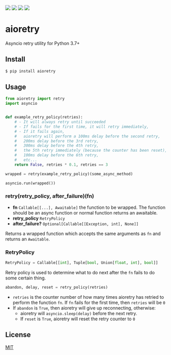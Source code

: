 [![](https://travis-ci.org/kaelzhang/python-aioretry.svg?branch=master)](https://travis-ci.org/kaelzhang/python-aioretry)
[![](https://codecov.io/gh/kaelzhang/python-aioretry/branch/master/graph/badge.svg)](https://codecov.io/gh/kaelzhang/python-aioretry)
[![](https://img.shields.io/pypi/v/aioretry.svg)](https://pypi.org/project/aioretry/)
[![](https://img.shields.io/pypi/l/aioretry.svg)](https://github.com/kaelzhang/python-aioretry)

# aioretry

Asyncio retry utility for Python 3.7+

## Install

```sh
$ pip install aioretry
```

## Usage

```py
from aioretry import retry
import asyncio


def example_retry_policy(retries):
    # - It will always retry until succeeded
    # - If fails for the first time, it will retry immediately,
    # - If it fails again,
    #   aioretry will perform a 100ms delay before the second retry,
    #   200ms delay before the 3rd retry,
    #   300ms delay before the 4th retry,
    #   the 5th retry immediately (because the counter has been reset),
    #   100ms delay before the 6th retry,
    #   etc...
    return False, retries * 0.1, retries == 3

wrapped = retry(example_retry_policy)(some_async_method)

asyncio.run(wrapped())
```

### retry(retry_policy, after_failure)(fn)

- **fn** `Callable[[...], Awaitable]` the function to be wrapped. The function should be an async function or normal function returns an awaitable.
- **retry_policy** `RetryPolicy`
- **after_failure?** `Optional[Callable[[Exception, int], None]]`

Returns a wrapped function which accepts the same arguments as `fn` and returns an `Awaitable`.

### RetryPolicy

```py
RetryPolicy = Callable[[int], Tuple[bool, Union[float, int], bool]]
```

Retry policy is used to determine what to do next after the `fn` fails to do some certain thing.

```py
abandon, delay, reset = retry_policy(retries)
```

- `retries` is the counter number of how many times aioretry has retried to perform the function `fn`. If `fn` fails for the first time, then `retries` will be `0`
- If `abandon` is `True`, then aioretry will give up reconnecting, otherwise:
  - aioretry will `asyncio.sleep(delay)` before the next retry.
  - If `reset` is `True`, aioretry will reset the retry counter to `0`

## License

[MIT](LICENSE)
